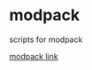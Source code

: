 # modpack

scripts for modpack  

[modpack link](https://gitea.misilelaboratory.xyz/MisileLaboratory/modpack)